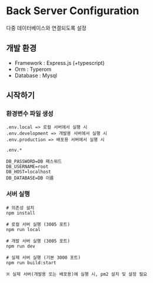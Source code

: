 # Back Server Configuration

다중 데이터베이스와 연결되도록 설정

## 개발 환경

-   Framework : Express.js (+typescript)
-   Orm : Typerom
-   Database : Mysql

## 시작하기

### 환경변수 파일 생성

```
.env.local => 로컬 서버에서 실행 시
.env.development => 개발용 서버에서 실행 시
.env.production => 배포용 서버에서 실행 시
```

```
.env.*

DB_PASSWORD=DB 패스워드
DB_USERNAME=root
DB_HOST=localhost
DB_DATABASE=DB 이름
```

### 서버 실행

```
# 의존성 설치
npm install

# 로컬 서버 실행 (3005 포트)
npm run local

# 개발 서버 실행 (3005 포트)
npm run dev

# 실제 서버 실행 (기본 3000 포트)
npm run build:start

※ 실제 서버(개발용 또는 배포용)에 실행 시, pm2 설치 및 설정 필요

```
